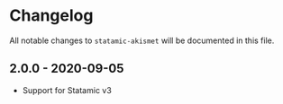 # Changelog

All notable changes to `statamic-akismet` will be documented in this file.

## 2.0.0 - 2020-09-05

- Support for Statamic v3
